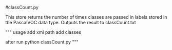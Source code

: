 #classCount.py

This store returns the number of times classes are passed in labels stored in the PascalVOC data type. Outputs the result to classCount.txt

""" usage 
add xml path
add classes

after run
python classCount.py
 """